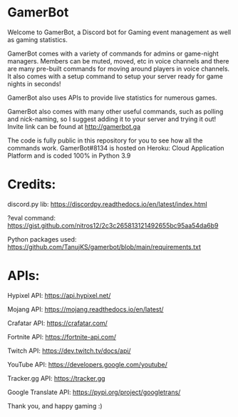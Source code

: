 # GamerBot
Welcome to GamerBot, a Discord bot for Gaming event management as well as gaming statistics.

GamerBot comes with a variety of commands for admins or game-night managers. Members can be muted, moved, etc in voice channels and there are many pre-built commands for moving around players in voice channels. It also comes with a setup command to setup your server ready for game nights in seconds!

GamerBot also uses APIs to provide live statistics for numerous games.

GamerBot also comes with many other useful commands, such as polling and nick-naming, so I suggest adding it to your server and trying it out!
Invite link can be found at http://gamerbot.ga


The code is fully public in this repository for you to see how all the commands work. GamerBot#8134 is hosted on Heroku: Cloud Application Platform and is coded 100% in Python 3.9

# Credits:
discord.py lib: https://discordpy.readthedocs.io/en/latest/index.html

?eval command: https://gist.github.com/nitros12/2c3c265813121492655bc95aa54da6b9

Python packages used: https://github.com/TanujKS/gamerbot/blob/main/requirements.txt

# APIs:

Hypixel API: https://api.hypixel.net/

Mojang API: https://mojang.readthedocs.io/en/latest/

Crafatar API: https://crafatar.com/

Fortnite API: https://fortnite-api.com/

Twitch API: https://dev.twitch.tv/docs/api/

YouTube API: https://developers.google.com/youtube/

Tracker.gg API: https://tracker.gg

Google Translate API: https://pypi.org/project/googletrans/

Thank you, and happy gaming :)
